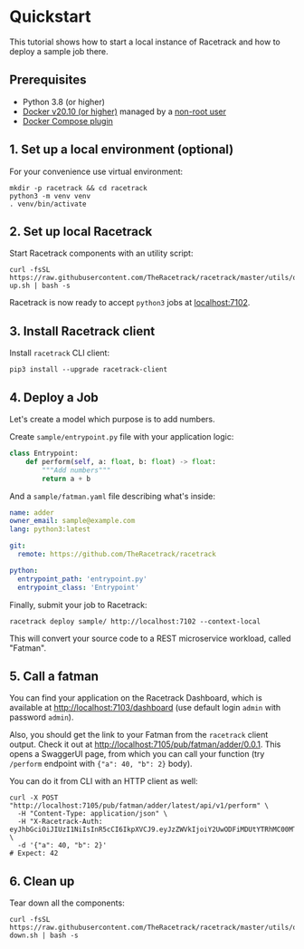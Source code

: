# Quickstart

This tutorial shows how to start a local instance of Racetrack
and how to deploy a sample job there.

## Prerequisites

- Python 3.8 (or higher)
- [Docker v20.10 (or higher)](https://docs.docker.com/engine/install/ubuntu/)
  managed by a [non-root user](https://docs.docker.com/engine/install/linux-postinstall/#manage-docker-as-a-non-root-user)
- [Docker Compose plugin](https://docs.docker.com/compose/install/linux/#install-using-the-repository)

## 1. Set up a local environment (optional)
For your convenience use virtual environment:
```shell
mkdir -p racetrack && cd racetrack
python3 -m venv venv
. venv/bin/activate
```

## 2. Set up local Racetrack

Start Racetrack components with an utility script:
```shell
curl -fsSL https://raw.githubusercontent.com/TheRacetrack/racetrack/master/utils/quickstart-up.sh | bash -s
```

Racetrack is now ready to accept `python3` jobs at [localhost:7102](http://localhost:7102).

## 3. Install Racetrack client

Install `racetrack` CLI client:
```
pip3 install --upgrade racetrack-client
```

## 4. Deploy a Job

Let's create a model which purpose is to add numbers.

Create `sample/entrypoint.py` file with your application logic:
```python
class Entrypoint:
    def perform(self, a: float, b: float) -> float:
        """Add numbers"""
        return a + b
```

And a `sample/fatman.yaml` file describing what's inside:

```yaml
name: adder
owner_email: sample@example.com
lang: python3:latest

git:
  remote: https://github.com/TheRacetrack/racetrack

python:
  entrypoint_path: 'entrypoint.py'
  entrypoint_class: 'Entrypoint'
```

Finally, submit your job to Racetrack:
```shell
racetrack deploy sample/ http://localhost:7102 --context-local
```

This will convert your source code to a REST microservice workload, called "Fatman".

## 5. Call a fatman

You can find your application on the Racetrack Dashboard,
which is available at [http://localhost:7103/dashboard](http://localhost:7103/dashboard)
(use default login `admin` with password `admin`).

Also, you should get the link to your Fatman from the `racetrack` client output.
Check it out at [http://localhost:7105/pub/fatman/adder/0.0.1](http://localhost:7105/pub/fatman/adder/0.0.1).
This opens a SwaggerUI page, from which you can call your function
(try `/perform` endpoint with `{"a": 40, "b": 2}` body).

You can do it from CLI with an HTTP client as well:
```shell
curl -X POST "http://localhost:7105/pub/fatman/adder/latest/api/v1/perform" \
  -H "Content-Type: application/json" \
  -H "X-Racetrack-Auth: eyJhbGciOiJIUzI1NiIsInR5cCI6IkpXVCJ9.eyJzZWVkIjoiY2UwODFiMDUtYTRhMC00MTRhLThmNmEtODRjMDIzMTkxNmE2Iiwic3ViamVjdCI6ImFkbWluIiwic3ViamVjdF90eXBlIjoidXNlciIsInNjb3BlcyI6bnVsbH0.xDUcEmR7USck5RId0nwDo_xtZZBD6pUvB2vL6i39DQI" \
  -d '{"a": 40, "b": 2}'
# Expect: 42
```

## 6. Clean up

Tear down all the components:
```shell
curl -fsSL https://raw.githubusercontent.com/TheRacetrack/racetrack/master/utils/quickstart-down.sh | bash -s
```
